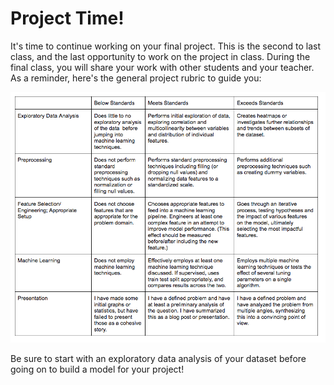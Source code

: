
# Project Time!

It's time to continue working on your final project. This is the second to last class, and the last opportunity to work on the project in class. During the final class, you will share your work with other students and your teacher. As a reminder, here's the general project rubric to guide you:  

<img src="final_project_rubric.png">  

Be sure to start with an exploratory data analysis of your dataset before going on to build a model for your project!
